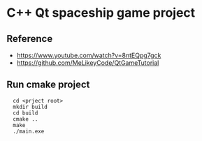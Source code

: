 # C++ Qt spaceship game project


## Reference
- https://www.youtube.com/watch?v=8ntEQpg7gck
- https://github.com/MeLikeyCode/QtGameTutorial



## Run cmake project
```
  cd <prject root>
  mkdir build
  cd build
  cmake ..
  make
  ./main.exe
```